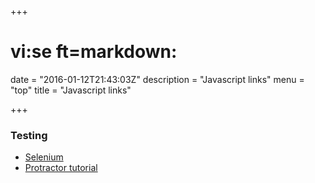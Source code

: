 +++
# vi:se ft=markdown:
date = "2016-01-12T21:43:03Z"
description = "Javascript links"
menu = "top"
title = "Javascript links"

+++


### Testing

 - [Selenium](http://www.seleniumhq.org/docs/index.jsp)
 - [Protractor tutorial](http://angular.github.io/protractor/#/tutorial)
